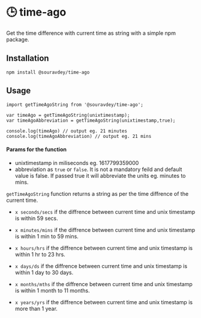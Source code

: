 # 🕒 time-ago

Get the time difference with current time as string with a simple npm package.

## Installation

```
npm install @souravdey/time-ago
```

## Usage

```
import getTimeAgoString from '@souravdey/time-ago';

var timeAgo = getTimeAgoString(unixtimestamp);
var timeAgoAbbreviation = getTimeAgoString(unixtimestamp,true);

console.log(timeAgo) // output eg. 21 minutes
console.log(timeAgoAbbreviation) // output eg. 21 mins
```

#### Params for the function

- unixtimestamp in miliseconds eg. 1617799359000
- abbreviation as `true` or `false`. It is not a mandatory feild and default value is false. If passed true it will abbreviate the units eg. minutes to mins.

`getTimeAgoString` function returns a string as per the time diffrence of the current time.

- `x seconds/secs` if the diffrence between current time and unix timestamp is within 59 secs.

- `x minutes/mins` if the diffrence between current time and unix timestamp is within 1 min to 59 mins.

- `x hours/hrs` if the diffrence between current time and unix timestamp is within 1 hr to 23 hrs.

- `x days/ds` if the diffrence between current time and unix timestamp is within 1 day to 30 days.

- `x months/mths` if the diffrence between current time and unix timestamp is within 1 month to 11 months.

- `x years/yrs` if the diffrence between current time and unix timestamp is more than 1 year.
